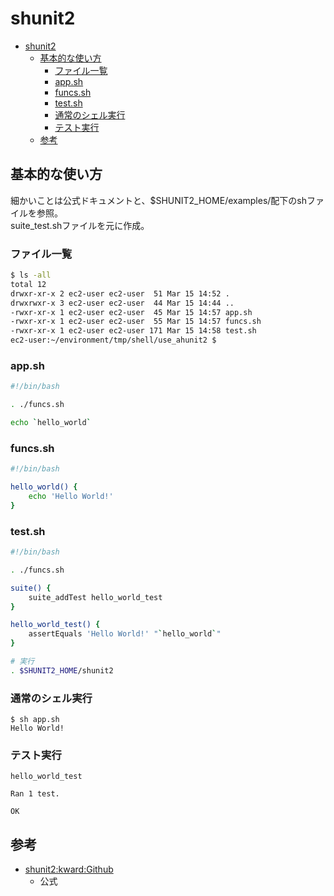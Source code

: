 # shunit2

- [shunit2](#shunit2)
  - [基本的な使い方](#基本的な使い方)
    - [ファイル一覧](#ファイル一覧)
    - [app.sh](#appsh)
    - [funcs.sh](#funcssh)
    - [test.sh](#testsh)
    - [通常のシェル実行](#通常のシェル実行)
    - [テスト実行](#テスト実行)
  - [参考](#参考)

## 基本的な使い方

細かいことは公式ドキュメントと、$SHUNIT2_HOME/examples/配下のshファイルを参照。  
suite_test.shファイルを元に作成。

### ファイル一覧

``` bash
$ ls -all
total 12
drwxr-xr-x 2 ec2-user ec2-user  51 Mar 15 14:52 .
drwxrwxr-x 3 ec2-user ec2-user  44 Mar 15 14:44 ..
-rwxr-xr-x 1 ec2-user ec2-user  45 Mar 15 14:57 app.sh
-rwxr-xr-x 1 ec2-user ec2-user  55 Mar 15 14:57 funcs.sh
-rwxr-xr-x 1 ec2-user ec2-user 171 Mar 15 14:58 test.sh
ec2-user:~/environment/tmp/shell/use_ahunit2 $ 
```

### app.sh

``` bash
#!/bin/bash

. ./funcs.sh

echo `hello_world`
```

### funcs.sh

``` bash
#!/bin/bash

hello_world() {
    echo 'Hello World!'
}
```

### test.sh

``` bash
#!/bin/bash

. ./funcs.sh

suite() {
    suite_addTest hello_world_test
}

hello_world_test() {
    assertEquals 'Hello World!' "`hello_world`"
}

# 実行
. $SHUNIT2_HOME/shunit2

```

### 通常のシェル実行

``` shell
$ sh app.sh
Hello World!
```

### テスト実行

``` shell
hello_world_test

Ran 1 test.

OK
```

## 参考

- [shunit2:kward:Github](https://github.com/kward/shunit2)
    - 公式